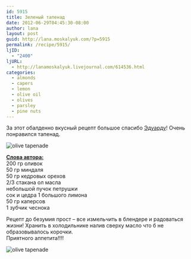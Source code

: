 ```yaml
---
id: 5915
title: Зеленый тапенад
date: 2012-06-29T04:45:30-08:00
author: lana
layout: post
guid: http://lana.moskalyuk.com/?p=5915
permalink: /recipe/5915/
ljID:
  - "2400"
ljURL:
  - http://lanamoskalyuk.livejournal.com/614536.html
categories:
  - almonds
  - capers
  - lemon
  - olive oil
  - olives
  - parsley
  - pine nuts
---
```

За этот обалденно вкусный рецепт большое спасибо [Эдуарду](http://eduard-tz23.livejournal.com/551705.html#cutid1)! Очень понравился тапенад.

![olive tapenade](http://farm9.staticflickr.com/8001/7465441704_a2465febe5_z.jpg) 

[**Слова автора:**](http://eduard-tz23.livejournal.com/551705.html#cutid1)  
200 гр оливок  
50 гр миндаля  
50 гр кедровых орехов  
2/3 стакана ол масла  
небольшой пучок петрушки  
сок и цедра 1 большого лимона  
50 гр каперсов  
1 зубчик чеснока

Рецепт до безумия прост &#8211; все измельчить в блендере и радоваться жизни! Хранить в холодильнике налив сверху масло что б не образовывалось корочки.  
Приятного аппетита!!!!

![olive tapenade](http://farm8.staticflickr.com/7280/7465442202_d0ab63f88c_z.jpg)